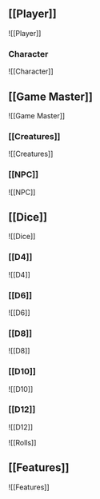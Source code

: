 ## [[Player]]
![[Player]]

### Character
![[Character]]

## [[Game Master]]
![[Game Master]]

### [[Creatures]]
![[Creatures]]

### [[NPC]]
![[NPC]]

## [[Dice]]
![[Dice]]
### [[D4]]
![[D4]]
### [[D6]]
![[D6]]
### [[D8]]
![[D8]]
### [[D10]]
![[D10]]
### [[D12]]
![[D12]]

![[Rolls]]

## [[Features]]
![[Features]]